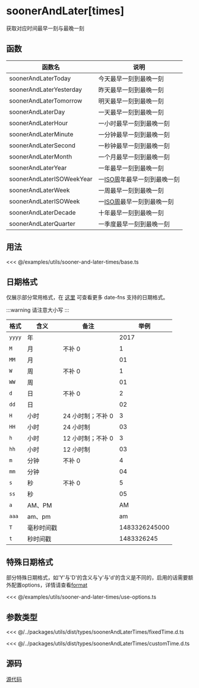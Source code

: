 # soonerAndLater[times]

获取对应时间最早一刻与最晚一刻

## 函数

| 函数名                    | 说明                                                         |
| ------------------------- | ------------------------------------------------------------ |
| soonerAndLaterToday       | 今天最早一刻到最晚一刻                                       |
| soonerAndLaterYesterday   | 昨天最早一刻到最晚一刻                                       |
| soonerAndLaterTomorrow    | 明天最早一刻到最晚一刻                                       |
| soonerAndLaterDay         | 一天最早一刻到最晚一刻                                       |
| soonerAndLaterHour        | 一小时最早一刻到最晚一刻                                     |
| soonerAndLaterMinute      | 一分钟最早一刻到最晚一刻                                     |
| soonerAndLaterSecond      | 一秒钟最早一刻到最晚一刻                                     |
| soonerAndLaterMonth       | 一个月最早一刻到最晚一刻                                     |
| soonerAndLaterYear        | 一年最早一刻到最晚一刻                                       |
| soonerAndLaterISOWeekYear | 一[ISO周](https://zh.wikipedia.org/wiki/ISO%E9%80%B1%E6%97%A5%E6%9B%86)年最早一刻到最晚一刻 |
| soonerAndLaterWeek        | 一周最早一刻到最晚一刻                                       |
| soonerAndLaterISOWeek     | 一[ISO周](https://zh.wikipedia.org/wiki/ISO%E9%80%B1%E6%97%A5%E6%9B%86)最早一刻到最晚一刻 |
| soonerAndLaterDecade      | 十年最早一刻到最晚一刻                                       |
| soonerAndLaterQuarter     | 一季度最早一刻到最晚一刻                                     |

## 用法

<<< @/examples/utils/sooner-and-later-times/base.ts

## 日期格式

仅展示部分常用格式，在 [这里](https://date-fns.org/v4.1.0/docs/format) 可查看更多 date-fns 支持的日期格式。

:::warning
请注意大小写
:::

| 格式   | 含义       | 备注              | 举例          |
| ------ | ---------- | ----------------- | ------------- |
| `yyyy` | 年         |                   | 2017          |
| `M`    | 月         | 不补 0            | 1             |
| `MM`   | 月         |                   | 01            |
| `W`    | 周         | 不补 0            | 1             |
| `WW`   | 周         |                   | 01            |
| `d`    | 日         | 不补 0            | 2             |
| `dd`   | 日         |                   | 02            |
| `H`    | 小时       | 24 小时制；不补 0 | 3             |
| `HH`   | 小时       | 24 小时制         | 03            |
| `h`    | 小时       | 12 小时制；不补 0 | 3             |
| `hh`   | 小时       | 12 小时制         | 03            |
| `m`    | 分钟       | 不补 0            | 4             |
| `mm`   | 分钟       |                   | 04            |
| `s`    | 秒         | 不补 0            | 5             |
| `ss`   | 秒         |                   | 05            |
| `a`    | AM、PM     |                   | AM            |
| `aaa`  | am、pm     |                   | am            |
| `T`    | 毫秒时间戳 |                   | 1483326245000 |
| `t`    | 秒时间戳   |                   | 1483326245    |

## 特殊日期格式

部分特殊日期格式，如'Y'与'D'的含义与'y'与'd'的含义是不同的，启用的话需要额外配置options，详情请查看[format](https://date-fns.org/v4.1.0/docs/format)

<<< @/examples/utils/sooner-and-later-times/use-options.ts

## 参数类型

<<< @/../packages/utils/dist/types/soonerAndLaterTimes/fixedTime.d.ts

<<< @/../packages/utils/dist/types/soonerAndLaterTimes/customTime.d.ts

## 源码

[源代码](https://github.com/nixwai/mortise-tenon/blob/main/packages/utils/src/soonerAndLaterTimes/index.ts)
